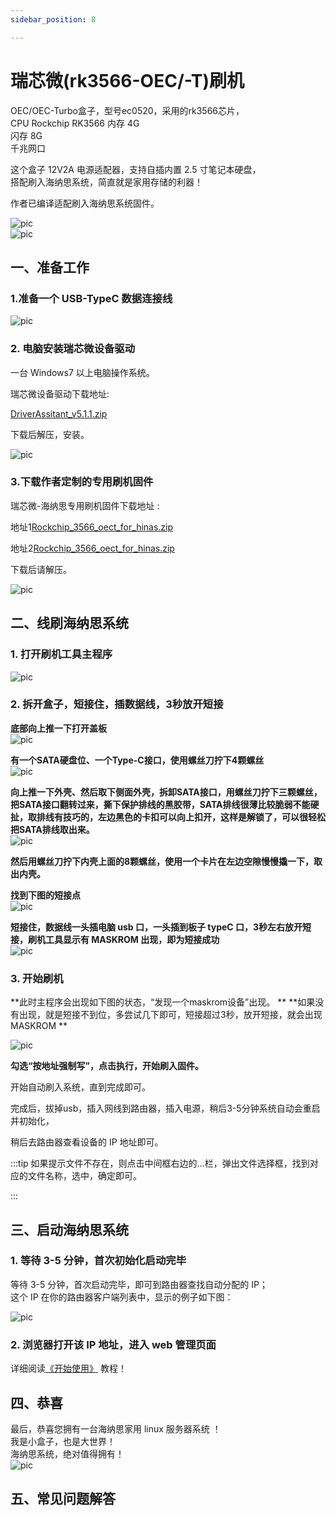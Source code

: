 ```yaml
---
sidebar_position: 8

---
```


# 瑞芯微(rk3566-OEC/-T)刷机

OEC/OEC-Turbo盒子，型号ec0520，采用的rk3566芯片，  
CPU Rockchip RK3566 
内存 4G   
闪存 8G  
千兆网口  

这个盒子 12V2A 电源适配器，支持自插内置 2.5 寸笔记本硬盘，  
搭配刷入海纳思系统，简直就是家用存储的利器！  


作者已编译适配刷入海纳思系统固件。  

![pic](pic/oect/oect-1.png)  
![pic](pic/oect/oect-2.png)  


## 一、准备工作  

### 1.准备一个 USB-TypeC 数据连接线  

![pic](pic/oect/usb-typec.jpg)  
  
### 2. 电脑安装瑞芯微设备驱动

一台 Windows7 以上电脑操作系统。

瑞芯微设备驱动下载地址:  

[DriverAssitant_v5.1.1.zip](https://www.ecoo.top/update/soft_init/rk3399sw799/DriverAssitant_v5.1.1.zip)  

下载后解压，安装。

![pic](pic/rk3399/sw799-6.png)  


### 3.下载作者定制的专用刷机固件

瑞芯微-海纳思专用刷机固件下载地址  :  

地址1[Rockchip_3566_oect_for_hinas.zip](https://alist.ecoo.top/d/rockchip/Rockchip_3566_oect_for_hinas.zip?sign=NyuYGBTE5N6XnLOp4eWUk-8S5uc1SteBbM9rzy7HkLs=:0)  

地址2[Rockchip_3566_oect_for_hinas.zip](https://www.ecoo.top/update/soft_init/rk3566/Rockchip_3566_oect_for_hinas.zip)  


下载后请解压。 

![pic](pic/oect/file.jpg)  


## 二、线刷海纳思系统

### 1. 打开刷机工具主程序

![pic](pic/oect/tools1.jpg)  

### 2. 拆开盒子，短接住，插数据线，3秒放开短接

**底部向上推一下打开盖板**  
![pic](pic/oect/oect-3.jpg)  

**有一个SATA硬盘位、一个Type-C接口，使用螺丝刀拧下4颗螺丝**  
![pic](pic/oect/oect-4.jpg)  

**向上推一下外壳、然后取下侧面外壳，拆卸SATA接口，用螺丝刀拧下三颗螺丝，把SATA接口翻转过来，撕下保护排线的黑胶带，SATA排线很薄比较脆弱不能硬扯，取排线有技巧的，左边黑色的卡扣可以向上扣开，这样是解锁了，可以很轻松把SATA排线取出来。**   
![pic](pic/oect/oect-7.jpg)   

**然后用螺丝刀拧下内壳上面的8颗螺丝，使用一个卡片在左边空隙慢慢撬一下，取出内壳。**   

**找到下图的短接点**  
![pic](pic/oect/oect-5.jpg)  

**短接住，数据线一头插电脑 usb 口，一头插到板子 typeC 口，3秒左右放开短接，刷机工具显示有 MASKROM 出现，即为短接成功**   
![pic](pic/oect/oect-6.jpg)  


### 3. 开始刷机  

**此时主程序会出现如下图的状态，“发现一个maskrom设备”出现。  **
**如果没有出现，就是短接不到位，多尝试几下即可，短接超过3秒，放开短接，就会出现 MASKROM **

![pic](pic/oect/tools.jpg)  


**勾选“按地址强制写”，点击执行，开始刷入固件。**

开始自动刷入系统，直到完成即可。

完成后，拔掉usb，插入网线到路由器，插入电源，稍后3-5分钟系统自动会重启并初始化，  

稍后去路由器查看设备的 IP 地址即可。



:::tip
如果提示文件不存在，则点击中间框右边的...栏，弹出文件选择框，找到对应的文件名称，选中，确定即可。

:::

## 三、启动海纳思系统

### 1. 等待 3-5 分钟，首次初始化启动完毕

 等待 3-5 分钟，首次启动完毕，即可到路由器查找自动分配的 IP；  
 这个 IP 在你的路由器客户端列表中，显示的例子如下图：  
 
![pic](pic/rk3399/sw799-12.jpg)  


### 2. 浏览器打开该 IP 地址，进入 web 管理页面  

详细阅读[《开始使用》](/docs/tutorial-extras/start) 教程！  



## 四、恭喜

最后，恭喜您拥有一台海纳思家用 linux 服务器系统 ！  
我是小盒子，也是大世界！  
海纳思系统，绝对值得拥有！   
![pic](pic/oect/oect-8.png)  


## 五、常见问题解答








